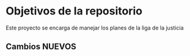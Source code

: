 # Objetivos de la repositorio

Este proyecto se encarga de manejar los planes de la liga de la justicia


## Cambios NUEVOS
